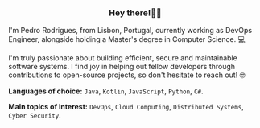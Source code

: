 <h3 align="center">Hey there!👋🏻</h3>

I'm Pedro Rodrigues, from Lisbon, Portugal, currently working as DevOps Engineer, alongside holding a Master's degree in Computer Science. :computer:

I'm truly passionate about building efficient, secure and maintainable software systems. I find joy in helping out fellow developers through contributions to open-source projects, so don't hesitate to reach out! 🤓

**Languages of choice:** `Java`, `Kotlin`, `JavaScript`, `Python`, `C#`.

**Main topics of interest:** `DevOps`, `Cloud Computing`, `Distributed Systems`, `Cyber Security`.
